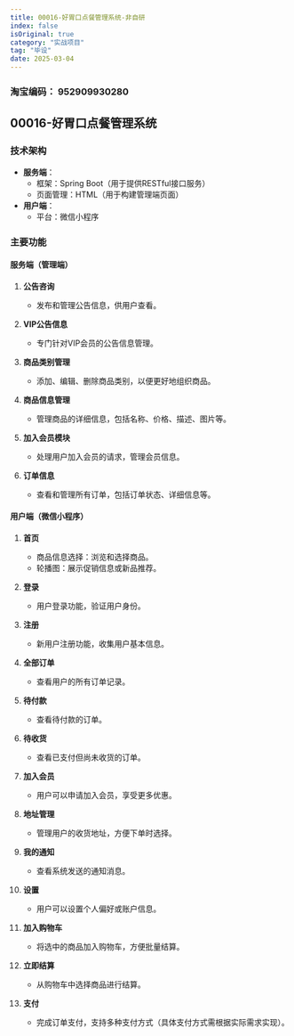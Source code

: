 ```yaml
---
title: 00016-好胃口点餐管理系统-非自研
index: false
isOriginal: true
category: "实战项目"
tag: "毕设"
date: 2025-03-04
---
```


### 淘宝编码： 952909930280

## 00016-好胃口点餐管理系统
### 技术架构

- **服务端**：
    - 框架：Spring Boot（用于提供RESTful接口服务）
    - 页面管理：HTML（用于构建管理端页面）
- **用户端**：
    - 平台：微信小程序

### 主要功能

#### 服务端（管理端）

1. **公告咨询**
    - 发布和管理公告信息，供用户查看。

2. **VIP公告信息**
    - 专门针对VIP会员的公告信息管理。

3. **商品类别管理**
    - 添加、编辑、删除商品类别，以便更好地组织商品。

4. **商品信息管理**
    - 管理商品的详细信息，包括名称、价格、描述、图片等。

5. **加入会员模块**
    - 处理用户加入会员的请求，管理会员信息。

6. **订单信息**
    - 查看和管理所有订单，包括订单状态、详细信息等。

#### 用户端（微信小程序）

1. **首页**
    - 商品信息选择：浏览和选择商品。
    - 轮播图：展示促销信息或新品推荐。

2. **登录**
    - 用户登录功能，验证用户身份。

3. **注册**
    - 新用户注册功能，收集用户基本信息。

4. **全部订单**
    - 查看用户的所有订单记录。

5. **待付款**
    - 查看待付款的订单。

6. **待收货**
    - 查看已支付但尚未收货的订单。

7. **加入会员**
    - 用户可以申请加入会员，享受更多优惠。

8. **地址管理**
    - 管理用户的收货地址，方便下单时选择。

9. **我的通知**
    - 查看系统发送的通知消息。

10. **设置**
    - 用户可以设置个人偏好或账户信息。

11. **加入购物车**
    - 将选中的商品加入购物车，方便批量结算。

12. **立即结算**
    - 从购物车中选择商品进行结算。

13. **支付**
    - 完成订单支付，支持多种支付方式（具体支付方式需根据实际需求实现）。
